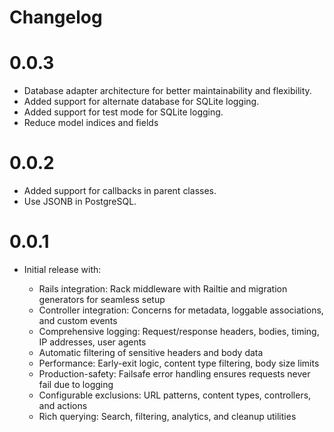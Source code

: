 # Changelog

# 0.0.3

* Database adapter architecture for better maintainability and flexibility.
* Added support for alternate database for SQLite logging.
* Added support for test mode for SQLite logging.
* Reduce model indices and fields

# 0.0.2

* Added support for callbacks in parent classes.
* Use JSONB in PostgreSQL.

# 0.0.1

* Initial release with:

  - Rails integration: Rack middleware with Railtie and migration generators for seamless setup
  - Controller integration: Concerns for metadata, loggable associations, and custom events
  - Comprehensive logging: Request/response headers, bodies, timing, IP addresses, user agents
  - Automatic filtering of sensitive headers and body data
  - Performance: Early-exit logic, content type filtering, body size limits
  - Production-safety: Failsafe error handling ensures requests never fail due to logging
  - Configurable exclusions: URL patterns, content types, controllers, and actions
  - Rich querying: Search, filtering, analytics, and cleanup utilities
